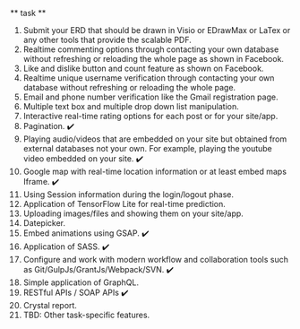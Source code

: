 ** task **

 1. Submit your ERD that should be drawn in Visio or EDrawMax or LaTex or any other tools that provide the scalable PDF. 
2. Realtime commenting options through contacting your own database without refreshing or reloading the whole page as shown in Facebook.
3. Like and dislike button and count feature as shown on Facebook.
4. Realtime unique username verification through contacting your own database without refreshing or reloading the whole page.
5. Email and phone number verification like the Gmail registration page. 
6. Multiple text box and multiple drop down list manipulation.
7. Interactive real-time rating options for each post or for your site/app. 
8. Pagination. :heavy_check_mark:
9. Playing audio/videos that are embedded on your site but obtained from external databases not your own. For example, playing the youtube video embedded on your site. :heavy_check_mark:
10. Google map with real-time location information or at least embed maps Iframe. :heavy_check_mark:
11. Using Session information during the login/logout phase. 
12. Application of TensorFlow Lite for real-time prediction. 
13. Uploading images/files and showing them on your site/app. 
14. Datepicker. 
15. Embed animations using GSAP. :heavy_check_mark:
16. Application of SASS. :heavy_check_mark:
17. Configure and work with modern workflow and collaboration tools such as Git/GulpJs/GrantJs/Webpack/SVN. :heavy_check_mark:
18. Simple application of GraphQL. 
19. RESTful APIs / SOAP APIs :heavy_check_mark:
20. Crystal report.
21. TBD: Other task-specific features.